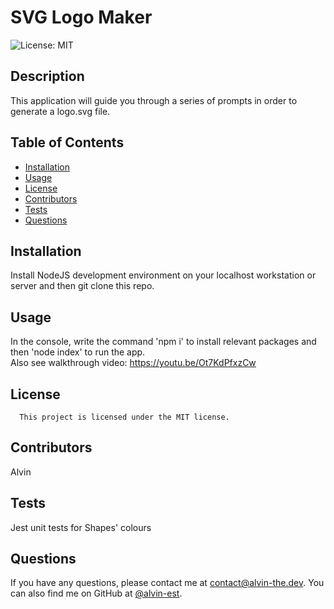 # SVG Logo Maker
![License: MIT](https://img.shields.io/badge/License-MIT-yellow.svg)
## Description
This application will guide you through a series of prompts in order to generate a logo.svg file.
## Table of Contents
- [Installation](#installation)
- [Usage](#usage)
- [License](#license)
- [Contributors](#Contributors)
- [Tests](#tests)
- [Questions](#questions)
## Installation
Install NodeJS development environment on your localhost workstation or server and then git clone this repo.
## Usage
In the console, write the command 'npm i' to install relevant packages and then 'node index' to run the app.  
Also see walkthrough video: https://youtu.be/Ot7KdPfxzCw
## License
      This project is licensed under the MIT license.
## Contributors
Alvin
## Tests
Jest unit tests for Shapes' colours
## Questions
If you have any questions, please contact me at [contact@alvin-the.dev](mailto:contact@alvin-the.dev). You can also find me on GitHub at [@alvin-est](https://github.com/@alvin-est).  